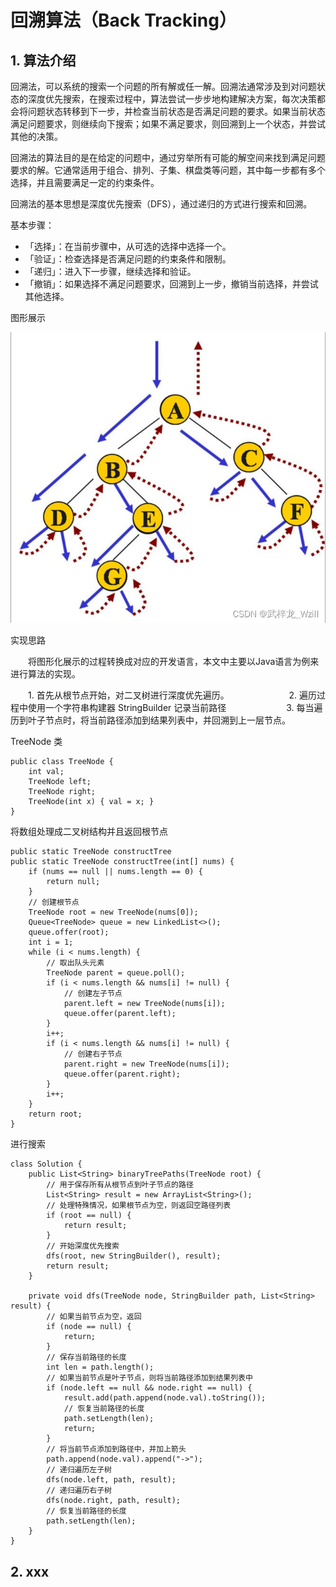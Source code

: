 # 回溯算法（Back Tracking）

## 1. 算法介绍
回溯法，可以系统的搜索一个问题的所有解或任一解。回溯法通常涉及到对问题状态的深度优先搜索，在搜索过程中，算法尝试一步步地构建解决方案，每次决策都会将问题状态转移到下一步，并检查当前状态是否满足问题的要求。如果当前状态满足问题要求，则继续向下搜索；如果不满足要求，则回溯到上一个状态，并尝试其他的决策。

回溯法的算法目的是在给定的问题中，通过穷举所有可能的解空间来找到满足问题要求的解。它通常适用于组合、排列、子集、棋盘类等问题，其中每一步都有多个选择，并且需要满足一定的约束条件。

回溯法的基本思想是深度优先搜索（DFS），通过递归的方式进行搜索和回溯。

基本步骤：
- 「选择」：在当前步骤中，从可选的选择中选择一个。
- 「验证」：检查选择是否满足问题的约束条件和限制。
- 「递归」：进入下一步骤，继续选择和验证。
- 「撤销」：如果选择不满足问题要求，回溯到上一步，撤销当前选择，并尝试其他选择。

图形展示

![enter image description here](https://github.com/xiaohuidu/algorithm/blob/master/images/af04fbf27f884eae844d356d4c9bd3ea.png)

实现思路

  将图形化展示的过程转换成对应的开发语言，本文中主要以Java语言为例来进行算法的实现。

  1. 首先从根节点开始，对二叉树进行深度优先遍历。
  
  
  2. 遍历过程中使用一个字符串构建器 StringBuilder 记录当前路径
  
  
  3. 每当遍历到叶子节点时，将当前路径添加到结果列表中，并回溯到上一层节点。
  

TreeNode 类
```
public class TreeNode {
    int val;
    TreeNode left;
    TreeNode right;
    TreeNode(int x) { val = x; }
}
```
将数组处理成二叉树结构并且返回根节点
```
public static TreeNode constructTree
public static TreeNode constructTree(int[] nums) {
    if (nums == null || nums.length == 0) {
        return null;
    }
    // 创建根节点
    TreeNode root = new TreeNode(nums[0]);  
    Queue<TreeNode> queue = new LinkedList<>();
    queue.offer(root);
    int i = 1;
    while (i < nums.length) {
        // 取出队头元素
        TreeNode parent = queue.poll();  
        if (i < nums.length && nums[i] != null) {
            // 创建左子节点
            parent.left = new TreeNode(nums[i]);  
            queue.offer(parent.left);
        }
        i++;
        if (i < nums.length && nums[i] != null) {
            // 创建右子节点
            parent.right = new TreeNode(nums[i]);  
            queue.offer(parent.right);
        }
        i++;
    }
    return root;
}
```
进行搜索
```
class Solution {
    public List<String> binaryTreePaths(TreeNode root) {
        // 用于保存所有从根节点到叶子节点的路径
        List<String> result = new ArrayList<String>();  
        // 处理特殊情况，如果根节点为空，则返回空路径列表
        if (root == null) {  
            return result;
        }
        // 开始深度优先搜索
        dfs(root, new StringBuilder(), result);  
        return result;
    }

    private void dfs(TreeNode node, StringBuilder path, List<String> result) {
        // 如果当前节点为空，返回
        if (node == null) {  
            return;
        }
        // 保存当前路径的长度
        int len = path.length();  
        // 如果当前节点是叶子节点，则将当前路径添加到结果列表中
        if (node.left == null && node.right == null) {  
            result.add(path.append(node.val).toString());
            // 恢复当前路径的长度
            path.setLength(len);  
            return;
        }
        // 将当前节点添加到路径中，并加上箭头
        path.append(node.val).append("->");  
        // 递归遍历左子树
        dfs(node.left, path, result);
        // 递归遍历右子树  
        dfs(node.right, path, result);
        // 恢复当前路径的长度  
        path.setLength(len);  
    }
}

```
## 2. xxx
<!--stackedit_data:
eyJoaXN0b3J5IjpbLTQ1NjUxMjA1MSwtMTg1MzMyMjM1OV19
-->